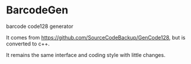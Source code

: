 # BarcodeGen
barcode code128 generator

It comes from https://github.com/SourceCodeBackup/GenCode128, but is converted to c++.

It remains the same interface and coding style with little changes.
